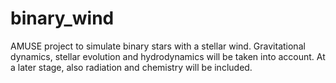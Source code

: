 # binary_wind

AMUSE project to simulate binary stars with a stellar wind.
Gravitational dynamics, stellar evolution and hydrodynamics will be taken into account.
At a later stage, also radiation and chemistry will be included.
